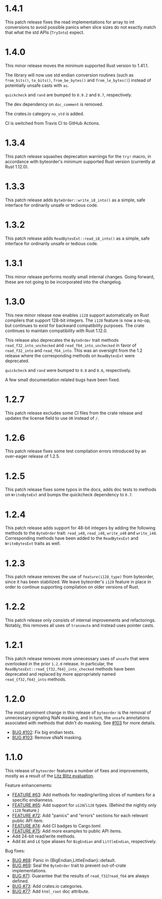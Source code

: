 1.4.1
=====
This patch release fixes the read implementations for array to int conversions
to avoid possible panics when slice sizes do not exactly match that what the std
APIs (`TryInto`) expect.


1.4.0
=====
This minor release moves the minimum supported Rust version to 1.41.1.

The library will now use std endian conversion routines (such as `from_bits()`,
`to_bits()`, `from_be_bytes()` and `from_le_bytes()`) instead of potentially
unsafe casts with `as`.

`quickcheck` and `rand` are bumped to `0.9.2` and `0.7`, respectively.

The dev dependency on `doc_comment` is removed.

The crates.io category `no_std` is added.

CI is switched from Travis CI to GitHub Actions.


1.3.4
=====
This patch release squashes deprecation warnings for the `try!` macro, in
accordance with byteorder's minimum supported Rust version (currently at Rust
1.12.0).


1.3.3
=====
This patch release adds `ByteOrder::write_i8_into()` as a simple, safe interface
for ordinarily unsafe or tedious code.


1.3.2
=====
This patch release adds `ReadBytesExt::read_i8_into()` as a simple, safe interface
for ordinarily unsafe or tedious code.


1.3.1
=====
This minor release performs mostly small internal changes. Going forward, these
are not going to be incorporated into the changelog.


1.3.0
=====
This new minor release now enables `i128` support automatically on Rust
compilers that support 128-bit integers. The `i128` feature is now a no-op, but
continues to exist for backward compatibility purposes. The crate continues to
maintain compatibility with Rust 1.12.0.

This release also deprecates the `ByteOrder` trait methods
`read_f32_into_unchecked` and `read_f64_into_unchecked` in favor of
`read_f32_into` and `read_f64_into`. This was an oversight from the 1.2 release
where the corresponding methods on `ReadBytesExt` were deprecated.

`quickcheck` and `rand` were bumped to `0.8` and `0.6`, respectively.

A few small documentation related bugs have been fixed.


1.2.7
=====
This patch release excludes some CI files from the crate release and updates
the license field to use `OR` instead of `/`.


1.2.6
=====
This patch release fixes some test compilation errors introduced by an
over-eager release of 1.2.5.


1.2.5
=====
This patch release fixes some typos in the docs, adds doc tests to methods on
`WriteByteExt` and bumps the quickcheck dependency to `0.7`.


1.2.4
=====
This patch release adds support for 48-bit integers by adding the following
methods to the `ByteOrder` trait: `read_u48`, `read_i48`, `write_u48` and
`write_i48`. Corresponding methods have been added to the `ReadBytesExt` and
`WriteBytesExt` traits as well.


1.2.3
=====
This patch release removes the use of `feature(i128_type)` from byteorder,
since it has been stabilized. We leave byteorder's `i128` feature in place
in order to continue supporting compilation on older versions of Rust.


1.2.2
=====
This patch release only consists of internal improvements and refactorings.
Notably, this removes all uses of `transmute` and instead uses pointer casts.


1.2.1
=====
This patch release removes more unnecessary uses of `unsafe` that
were overlooked in the prior `1.2.0` release. In particular, the
`ReadBytesExt::read_{f32,f64}_into_checked` methods have been deprecated and
replaced by more appropriately named `read_{f32,f64}_into` methods.


1.2.0
=====
The most prominent change in this release of `byteorder` is the removal of
unnecessary signaling NaN masking, and in turn, the `unsafe` annotations
associated with methods that didn't do masking. See
[#103](https://github.com/BurntSushi/byteorder/issues/103)
for more details.

* [BUG #102](https://github.com/BurntSushi/byteorder/issues/102):
  Fix big endian tests.
* [BUG #103](https://github.com/BurntSushi/byteorder/issues/103):
  Remove sNaN masking.


1.1.0
=====
This release of `byteorder` features a number of fixes and improvements, mostly
as a result of the
[Litz Blitz evaluation](https://public.etherpad-mozilla.org/p/rust-crate-eval-byteorder).

Feature enhancements:

* [FEATURE #63](https://github.com/BurntSushi/byteorder/issues/63):
  Add methods for reading/writing slices of numbers for a specific
  endianness.
* [FEATURE #65](https://github.com/BurntSushi/byteorder/issues/65):
  Add support for `u128`/`i128` types. (Behind the nightly only `i128`
  feature.)
* [FEATURE #72](https://github.com/BurntSushi/byteorder/issues/72):
  Add "panics" and "errors" sections for each relevant public API item.
* [FEATURE #74](https://github.com/BurntSushi/byteorder/issues/74):
  Add CI badges to Cargo.toml.
* [FEATURE #75](https://github.com/BurntSushi/byteorder/issues/75):
  Add more examples to public API items.
* Add 24-bit read/write methods.
* Add `BE` and `LE` type aliases for `BigEndian` and `LittleEndian`,
  respectively.

Bug fixes:

* [BUG #68](https://github.com/BurntSushi/byteorder/issues/68):
  Panic in {BigEndian,LittleEndian}::default.
* [BUG #69](https://github.com/BurntSushi/byteorder/issues/69):
  Seal the `ByteOrder` trait to prevent out-of-crate implementations.
* [BUG #71](https://github.com/BurntSushi/byteorder/issues/71):
  Guarantee that the results of `read_f32`/`read_f64` are always defined.
* [BUG #73](https://github.com/BurntSushi/byteorder/issues/73):
  Add crates.io categories.
* [BUG #77](https://github.com/BurntSushi/byteorder/issues/77):
  Add `html_root` doc attribute.
